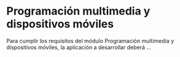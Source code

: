 # Programación multimedia y dispositivos móviles

Para cumplir los requisitos del módulo Programación multimedia y dispositivos móviles, la aplicación a desarrollar deberá ...